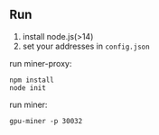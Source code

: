 ## Run

1. install node.js(>14)
2. set your addresses in `config.json`

run miner-proxy:

```shell
npm install
node init
```

run miner:

```shell
gpu-miner -p 30032
```

